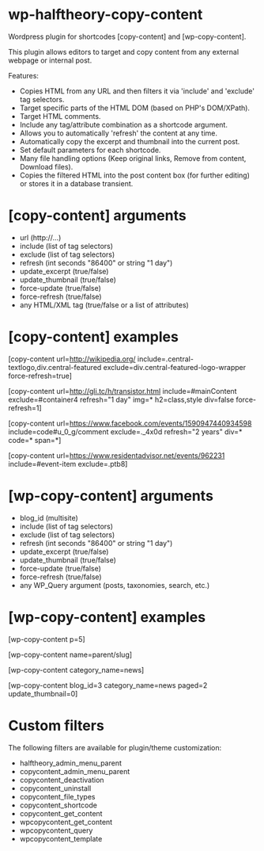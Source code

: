 # wp-halftheory-copy-content
Wordpress plugin for shortcodes [copy-content] and [wp-copy-content].

This plugin allows editors to target and copy content from any external webpage or internal post.

Features:
- Copies HTML from any URL and then filters it via 'include' and 'exclude' tag selectors.
- Target specific parts of the HTML DOM (based on PHP's DOM/XPath).
- Target HTML comments.
- Include any tag/attribute combination as a shortcode argument.
- Allows you to automatically 'refresh' the content at any time.
- Automatically copy the excerpt and thumbnail into the current post.
- Set default parameters for each shortcode.
- Many file handling options (Keep original links, Remove from content, Download files).
- Copies the filtered HTML into the post content box (for further editing) or stores it in a database transient.

# [copy-content] arguments

- url (http://...)
- include (list of tag selectors)
- exclude (list of tag selectors)
- refresh (int seconds "86400" or string "1 day")
- update_excerpt (true/false)
- update_thumbnail (true/false)
- force-update (true/false)
- force-refresh (true/false)
- any HTML/XML tag (true/false or a list of attributes)

# [copy-content] examples

[copy-content url=http://wikipedia.org/ include=.central-textlogo,div.central-featured exclude=div.central-featured-logo-wrapper force-refresh=true]

[copy-content url=http://gli.tc/h/transistor.html include=#mainContent exclude=#container4 refresh="1 day" img=* h2=class,style div=false force-refresh=1]

[copy-content url=https://www.facebook.com/events/1590947440934598 include=code#u_0_g/comment exclude=._4x0d refresh="2 years" div=* code=* span=*]

[copy-content url=https://www.residentadvisor.net/events/962231 include=#event-item exclude=.ptb8]

# [wp-copy-content] arguments

- blog_id (multisite)
- include (list of tag selectors)
- exclude (list of tag selectors)
- refresh (int seconds "86400" or string "1 day")
- update_excerpt (true/false)
- update_thumbnail (true/false)
- force-update (true/false)
- force-refresh (true/false)
- any WP_Query argument (posts, taxonomies, search, etc.)

# [wp-copy-content] examples

[wp-copy-content p=5]

[wp-copy-content name=parent/slug]

[wp-copy-content category_name=news]

[wp-copy-content blog_id=3 category_name=news paged=2 update_thumbnail=0]

# Custom filters

The following filters are available for plugin/theme customization:
- halftheory_admin_menu_parent
- copycontent_admin_menu_parent
- copycontent_deactivation
- copycontent_uninstall
- copycontent_file_types
- copycontent_shortcode
- copycontent_get_content
- wpcopycontent_get_content
- wpcopycontent_query
- wpcopycontent_template
